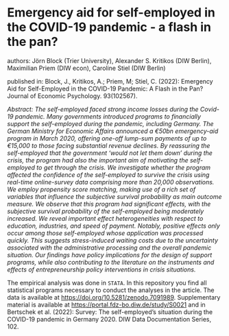 # Emergency aid for self-employed in the COVID-19 pandemic - a flash in the pan?

authors: Jörn Block (Trier University), Alexander S. Kritikos (DIW Berlin), Maximilian Priem (DIW econ), Caroline Stiel (DIW Berlin)

published in: Block, J., Kritikos, A.; Priem, M; Stiel, C. (2022): Emergency Aid for Self-Employed in the COVID-19 Pandemic: A Flash in the Pan? Journal of Economic Psychology. 93(102567).

_Abstract: The self-employed faced strong income losses during the Covid-19 pandemic. Many governments introduced programs to financially support the self-employed during the pandemic, including Germany. The German Ministry for Economic Affairs announced a €50bn emergency-aid program in March 2020, offering one-off lump-sum payments of up to €15,000 to those facing substantial revenue declines. By reassuring the self-employed that the government ‘would not let them down’ during the crisis, the program had also the important aim of motivating the self-employed to get through the crisis. We investigate whether the program affected the confidence of the self-employed to survive the crisis using real-time online-survey data comprising more than 20,000 observations. We employ propensity score matching, making use of a rich set of variables that influence the subjective survival probability as main outcome measure. We observe that this program had significant effects, with the subjective survival probability of the self-employed being moderately increased. We reveal important effect heterogeneities with respect to education, industries, and speed of payment. Notably, positive effects only occur among those self-employed whose application was processed quickly. This suggests stress-induced waiting costs due to the uncertainty associated with the administrative processing and the overall pandemic situation. Our findings have policy implications for the design of support programs, while also contributing to the literature on the instruments and effects of entrepreneurship policy interventions in crisis situations._

The empirical analysis was done in `STATA`. In this repository you find all statistical programs necessary to conduct the analyses in the article. The data is available at https://doi.org/10.5281/zenodo.7091989. Supplementary material is available at https://portal.fdz-bo.diw.de/study/S0021 and in Bertschek et al. (2022): Survey: The self-employed’s situation during the COVID-19 pandemic in Germany 2020. DIW Data Documentation Series, 102.

